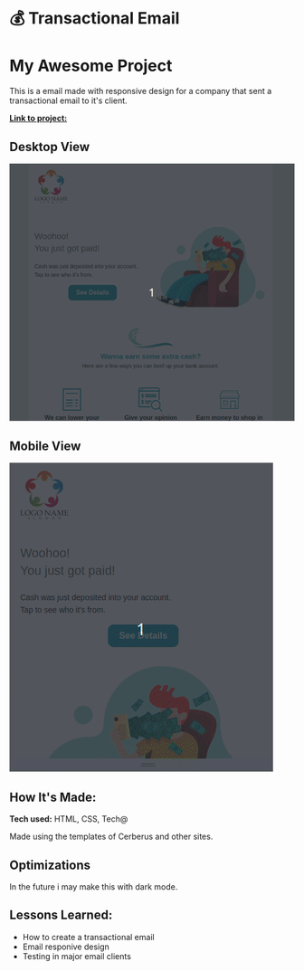 # 💰 Transactional Email

# My Awesome Project
This is a email made with responsive design for a company that sent a transactional email to it's client.

<a href="https://lucasperrotaroriz.github.io/Money-Transactional-Email-01/">**Link to project:** </a>

## Desktop View
![preview img](https://github.com/LucasPerrotaRoriz/Money-Transactional-Email-01/blob/main/images/money-1.gif?raw=true)

## Mobile View
![preview img](https://github.com/LucasPerrotaRoriz/Money-Transactional-Email-01/blob/main/images/money-2.gif?raw=true)

## How It's Made:
**Tech used:** HTML, CSS, Tech@

Made using the templates of Cerberus and other sites.

## Optimizations

In the future i may make this with dark mode.

## Lessons Learned:

* How to create a transactional email
* Email responive design
* Testing in major email clients

<!-- 
## Examples:
Take a look at these couple examples that I have in my own portfolio:

**Palettable:** https://github.com/alecortega/palettable

**Twitter Battle:** https://github.com/alecortega/twitter-battle

**Patch Panel:** https://github.com/alecortega/patch-panel

-->
